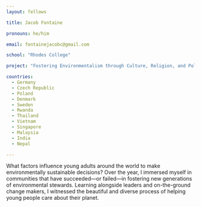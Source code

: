 ```yaml
---
layout: fellows

title: Jacob Fontaine

pronouns: he/him

email: fontainejacobc@gmail.com

school: "Rhodes College"

project: "Fostering Environmentalism through Culture, Religion, and Policy"

countries:
  - Germany
  - Czech Republic
  - Poland
  - Denmark
  - Sweden
  - Rwanda
  - Thailand
  - Vietnam
  - Singapore
  - Malaysia
  - India
  - Nepal

---
```


What factors influence young adults around the world to make environmentally sustainable decisions? Over the year, I immersed myself in communities that have succeeded—or failed—in fostering new generations of environmental stewards. Learning alongside leaders and on-the-ground change makers, I witnessed the beautiful and diverse process of helping young people care about their planet.
